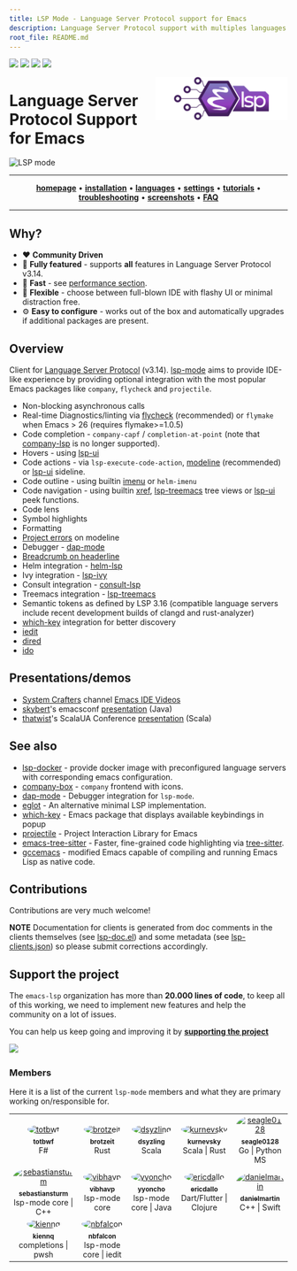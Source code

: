 ```yaml
---
title: LSP Mode - Language Server Protocol support for Emacs
description: Language Server Protocol support with multiples languages support for Emacs
root_file: README.md
---
```


[![](https://melpa.org/packages/lsp-mode-badge.svg)](https://melpa.org/#/lsp-mode)
[![](https://stable.melpa.org/packages/lsp-mode-badge.svg)](https://stable.melpa.org/#/lsp-mode)
[![](https://discordapp.com/api/guilds/789885435026604033/widget.png?style=shield)](https://discord.gg/swuxy5AAgT)
[![](https://github.com/emacs-lsp/lsp-mode/workflows/CI/badge.svg)](https://github.com/emacs-lsp/lsp-mode/actions?query=workflow%3ACI)

<img src="examples/logo.png" width="240" align="right">

Language Server Protocol Support for Emacs
=========================================

![LSP mode](examples/head.png)

<hr>
<p align="center">
  <a href="https://emacs-lsp.github.io/lsp-mode"><strong>homepage</strong></a> •
  <a href="https://emacs-lsp.github.io/lsp-mode/page/installation"><strong>installation</strong></a> •
  <a href="https://emacs-lsp.github.io/lsp-mode/page/languages"><strong>languages</strong></a> •
  <a href="https://emacs-lsp.github.io/lsp-mode/page/settings/mode/"><strong>settings</strong></a> •
  <a href="https://emacs-lsp.github.io/lsp-mode/tutorials/CPP-guide/"><strong>tutorials</strong></a> •
  <a href="https://emacs-lsp.github.io/lsp-mode/page/troubleshooting"><strong>troubleshooting</strong></a> •
  <a href="https://emacs-lsp.github.io/lsp-mode/page/gallery"><strong>screenshots</strong></a> •
  <a href="https://emacs-lsp.github.io/lsp-mode/page/faq"><strong>FAQ</strong></a>
</p>
<hr>

## Why?

  - :heart: **Community Driven**
  - :gem: **Fully featured** - supports **all** features in Language Server Protocol v3.14.
  - :rocket: **Fast** - see [performance section](https://emacs-lsp.github.io/lsp-mode/page/performance).
  - :star2: **Flexible** - choose between full-blown IDE with flashy UI or minimal distraction free.
  - :gear: **Easy to configure** - works out of the box and automatically upgrades if additional packages are present.

## Overview

Client for [Language Server
Protocol](https://github.com/Microsoft/language-server-protocol/)
(v3.14). [lsp-mode](https://emacs-lsp.github.io/lsp-mode) aims to
provide IDE-like experience by providing optional integration with the
most popular Emacs packages like `company`, `flycheck` and `projectile`.

  - Non-blocking asynchronous calls
  - Real-time Diagnostics/linting via
    [flycheck](https://github.com/flycheck/flycheck) (recommended) or
    `flymake` when Emacs \> 26 (requires flymake\>=1.0.5)
  - Code completion - `company-capf` / `completion-at-point` (note that
    [company-lsp](https://github.com/tigersoldier/company-lsp) is no
    longer supported).
  - Hovers - using [lsp-ui](https://emacs-lsp.github.io/lsp-ui)
  - Code actions - via `lsp-execute-code-action`, [modeline](https://emacs-lsp.github.io/lsp-mode/page/main-features/#code-actions-on-modeline) (recommended) or [lsp-ui](https://emacs-lsp.github.io/lsp-ui) sideline.
  - Code outline - using builtin
    [imenu](https://www.gnu.org/software/emacs/manual/html_node/emacs/Imenu.html)
    or `helm-imenu`
  - Code navigation - using builtin
    [xref](https://www.gnu.org/software/emacs/manual/html_node/emacs/Xref.html),
    [lsp-treemacs](https://github.com/emacs-lsp/lsp-treemacs) tree views
    or [lsp-ui](https://emacs-lsp.github.io/lsp-ui) peek functions.
  - Code lens
  - Symbol highlights
  - Formatting
  - [Project errors](https://emacs-lsp.github.io/lsp-mode/page/main-features/#project-errors-on-modeline) on modeline
  - Debugger - [dap-mode](https://emacs-lsp.github.io/dap-mode/)
  - [Breadcrumb on headerline](https://emacs-lsp.github.io/lsp-mode/page/main-features/#breadcrumb-on-headerline)
  - Helm integration -
    [helm-lsp](https://github.com/emacs-lsp/helm-lsp/)
  - Ivy integration - [lsp-ivy](https://github.com/emacs-lsp/lsp-ivy/)
  - Consult integration - [consult-lsp](https://github.com/gagbo/consult-lsp)
  - Treemacs integration -
    [lsp-treemacs](https://github.com/emacs-lsp/lsp-treemacs)
  - Semantic tokens as defined by LSP 3.16 (compatible language servers include recent development builds of clangd and rust-analyzer)
  - [which-key](https://github.com/justbur/emacs-which-key/) integration
    for better discovery
  - [iedit](https://emacs-lsp.github.io/lsp-mode/page/main-features/#iedit)
  - [dired](https://emacs-lsp.github.io/lsp-mode/page/main-features/#dired)
  - [ido](https://emacs-lsp.github.io/lsp-mode/page/main-features/#integrations)

## Presentations/demos
  - [System Crafters](https://twitter.com/SystemCrafters) channel
    [Emacs IDE Videos](https://www.youtube.com/playlist?list=PLEoMzSkcN8oNvsrtk_iZSb94krGRofFjN)
  - [skybert](https://github.com/skybert)'s emacsconf
    [presentation](https://media.emacsconf.org/2019/19.html) (Java)
  - [thatwist](https://github.com/thatwist)'s ScalaUA Conference
    [presentation](https://www.youtube.com/watch?v=x7ey0ifcqAg&feature=youtu.be)
    (Scala)

## See also

  - [lsp-docker](https://github.com/emacs-lsp/lsp-docker/) - provide
    docker image with preconfigured language servers with corresponding
    emacs configuration.
  - [company-box](https://github.com/sebastiencs/company-box/) -
    `company` frontend with icons.
  - [dap-mode](https://github.com/emacs-lsp/dap-mode) - Debugger
    integration for `lsp-mode`.
  - [eglot](https://github.com/joaotavora/eglot) - An alternative
    minimal LSP implementation.
  - [which-key](https://github.com/justbur/emacs-which-key/) - Emacs
    package that displays available keybindings in popup
  - [projectile](https://github.com/bbatsov/projectile/) - Project
    Interaction Library for Emacs
  - [emacs-tree-sitter](https://github.com/ubolonton/emacs-tree-sitter) - Faster, fine-grained code highlighting via [tree-sitter](https://github.com/tree-sitter/tree-sitter).
  - [gccemacs](https://akrl.sdf.org/gccemacs.html) - modified Emacs capable of compiling and running Emacs Lisp as native code.

## Contributions

Contributions are very much welcome!

**NOTE** 
Documentation for clients is generated from doc comments in the clients
themselves (see
[lsp-doc.el](https://github.com/emacs-lsp/lsp-mode/blob/master/docs/lsp-doc.el))
and some metadata (see
[lsp-clients.json](https://github.com/emacs-lsp/lsp-mode/blob/master/docs/lsp-clients.json))
so please submit corrections accordingly.

## Support the project

The `emacs-lsp` organization has more than **20.000 lines of code**, to keep all of this working,
we need to implement new features and help the community on a lot of issues.

You can help us keep going and improving it by **[supporting the project](https://github.com/sponsors/emacs-lsp)**

<a href="https://opencollective.com/emacs-lsp"><img src="https://opencollective.com/emacs-lsp/tiers/backer.svg" /></a>

### Members

Here it is a list of the current `lsp-mode` members and what they are
primary working on/responsible for.

<table id="emacs-lsp-members">
  <tr>
    <td align="center">
      <div>
        <a href="https://github.com/totbwf">
          <img src="https://github.com/totbwf.png" width="100px;" style="border-radius: 50%;" alt="totbwf"/>
          <br/>
          <sub><b>totbwf</b></sub>
        </a>
        <br/>
        F#
      </div>
    </td>
    <td align="center">
      <div>
        <a href="https://github.com/brotzeit">
          <img src="https://github.com/brotzeit.png" width="100px;" style="border-radius: 50%;" alt="brotzeit"/>
          <br/>
          <sub><b>brotzeit</b></sub>
        </a>
        <br/>
        Rust
      </div>
    </td>
    <td align="center">
      <div>
        <a href="https://github.com/dsyzling">
          <img src="https://github.com/dsyzling.png" width="100px;" style="border-radius: 50%;" alt="dsyzling"/>
          <br/>
          <sub><b>dsyzling</b></sub>
        </a>
        <br/>
        Scala
      </div>
    </td>
    <td align="center">
      <div>
        <a href="https://github.com/kurnevsky">
          <img src="https://github.com/kurnevsky.png" width="100px;" style="border-radius: 50%;" alt="kurnevsky"/>
          <br/>
          <sub><b>kurnevsky</b></sub>
        </a>
        <br/>
        Scala | Rust
      </div>
    </td>
    <td align="center">
      <div>
        <a href="https://github.com/seagle0128">
          <img src="https://github.com/seagle0128.png" width="100px;" style="border-radius: 50%;" alt="seagle0128"/>
          <br/>
          <sub><b>seagle0128</b></sub>
        </a>
        <br/>
        Go | Python MS
      </div>
    </td>
  </tr>
  <tr>
    <td align="center">
      <div>
        <a href="https://github.com/sebastiansturm">
          <img src="https://github.com/sebastiansturm.png" width="100px;" style="border-radius: 50%;" alt="sebastiansturm"/>
          <br/>
          <sub><b>sebastiansturm</b></sub>
        </a>
        <br/>
        lsp-mode core | C++
      </div>
    </td>
    <td align="center">
      <div>
        <a href="https://github.com/vibhavp">
          <img src="https://github.com/vibhavp.png" width="100px;" style="border-radius: 50%;" alt="vibhavp"/>
          <br/>
          <sub><b>vibhavp</b></sub>
        </a>
        <br/>
        lsp-mode core
      </div>
    </td>
    <td align="center">
      <div>
        <a href="https://github.com/yyoncho">
          <img src="https://github.com/yyoncho.png" width="100px;" style="border-radius: 50%;" alt="yyoncho"/>
          <br/>
          <sub><b>yyoncho</b></sub>
        </a>
        <br/>
        lsp-mode core | Java
        </div>
    </td>
    <td align="center">
      <div>
        <a href="https://github.com/ericdallo">
          <img src="https://github.com/ericdallo.png" width="100px;" style="border-radius: 50%;" alt="ericdallo"/>
          <br/>
          <sub><b>ericdallo</b></sub>
        </a>
        <br/>
        Dart/Flutter | Clojure
      </div>
    </td>
    <td align="center">
      <div>
        <a href="https://github.com/danielmartin">
          <img src="https://github.com/danielmartin.png" width="100px;" style="border-radius: 50%;" alt="danielmartin"/>
          <br/>
          <sub><b>danielmartin</b></sub>
        </a>
        <br/>
        C++ | Swift
      </div>
    </td>
  </tr>
  <tr>
    <td align="center">
      <div>
        <a href="https://github.com/kiennq">
          <img src="https://github.com/kiennq.png" width="100px;" style="border-radius: 50%;" alt="kiennq"/>
          <br/>
          <sub><b>kiennq</b></sub>
        </a>
        <br/>
        completions | pwsh
      </div>
    </td>
    <td align="center">
      <div>
        <a href="https://github.com/nbfalcon">
          <img src="https://github.com/nbfalcon.png" width="100px;" style="border-radius: 50%;" alt="nbfalcon"/>
          <br/>
          <sub><b>nbfalcon</b></sub>
        </a>
        <br/>
        lsp-mode core | iedit
      </div>
    </td>
  </tr>
</table>
